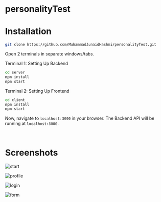 # personalityTest


# Installation

```sh
git clone https://github.com/MuhammadJunaidHashmi/personalityTest.git
```
Open 2 terminals in separate windows/tabs.

Terminal 1: Setting Up Backend 
```sh
cd server
npm install
npm start
```

Terminal 2: Setting Up Frontend
```sh
cd client
npm install
npm start
```
Now, navigate to `localhost:3000` in your browser. 
The Backend API will be running at `localhost:8000`.

<br>

# Screenshots

![start](https://github.com/MuhammadJunaidHashmi/personalityTest/assets/91802755/6c45d656-874c-4424-8e73-49983e105a5d)

![profile](https://github.com/MuhammadJunaidHashmi/personalityTest/assets/91802755/f5960856-259c-4603-b8fe-e6b6794f7ae8)

![login](https://github.com/MuhammadJunaidHashmi/personalityTest/assets/91802755/d2ae95a5-ddfa-4d4a-abba-851f2f9dafb7)

![form](https://github.com/MuhammadJunaidHashmi/personalityTest/assets/91802755/8839c854-e34b-48f5-b932-beea47dcdbde)
